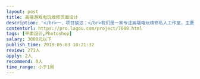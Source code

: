 ```yaml
---                
layout: post       
title: 高端游戏电玩维修页面设计           
description: '</br>一、项目描述：</br>我们是一家专注高端电玩维修私人工作室，主要负责PS3、PS4、XBOX360、XBOXONE的维修与销售</br>二、项目内容</br>1.一张PC版淘宝首页</br>2.一张PC版淘宝内页</br>3.PC版店招和移动端店招</br>二、主要功能点：</br>进行店铺展示、实现用户购买下单</br>三、人员要求：</br>1、游戏玩家优先</br>2、淘宝页面设计经历优先</br>'     
contenturl: https://pro.lagou.com/project/7608.html      
tags: [平面设计,Photoshop]            
salary: 3000元以下          
publish_time: 2018-05-03 10:21:32         
review: 271人                   
apply: 2人                   
recommend: 0人                   
time_range: 小于1周              
---                 
```

